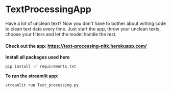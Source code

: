 # TextProcessingApp
Have a lot of unclean text? Now you don't have to bother about writing code to clean text data every time. Just start the app, throw your unclean texts, choose your filters and let the model handle the rest. 

#### Check out the app:  https://text-processing-nltk.herokuapp.com/


<b>Install all packages used here</b>
```
pip install -r requirements.txt
```

<b>To run the streamlit app:</b>
```
streamlit run Text_processing.py
```


